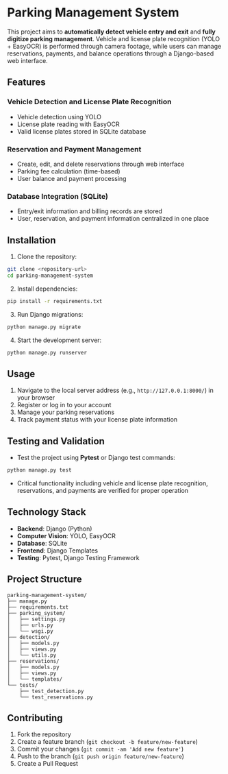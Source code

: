 # Parking Management System

This project aims to **automatically detect vehicle entry and exit** and **fully digitize parking management**. Vehicle and license plate recognition (YOLO + EasyOCR) is performed through camera footage, while users can manage reservations, payments, and balance operations through a Django-based web interface.

## Features

###  Vehicle Detection and License Plate Recognition
- Vehicle detection using YOLO
- License plate reading with EasyOCR
- Valid license plates stored in SQLite database

###  Reservation and Payment Management
- Create, edit, and delete reservations through web interface
- Parking fee calculation (time-based)
- User balance and payment processing

###  Database Integration (SQLite)
- Entry/exit information and billing records are stored
- User, reservation, and payment information centralized in one place

## Installation

1. Clone the repository:
```bash
git clone <repository-url>
cd parking-management-system
```

2. Install dependencies:
```bash
pip install -r requirements.txt
```

3. Run Django migrations:
```bash
python manage.py migrate
```

4. Start the development server:
```bash
python manage.py runserver
```

## Usage

1. Navigate to the local server address (e.g., `http://127.0.0.1:8000/`) in your browser
2. Register or log in to your account
3. Manage your parking reservations
4. Track payment status with your license plate information

## Testing and Validation

- Test the project using **Pytest** or Django test commands:
```bash
python manage.py test
```

- Critical functionality including vehicle and license plate recognition, reservations, and payments are verified for proper operation

## Technology Stack

- **Backend**: Django (Python)
- **Computer Vision**: YOLO, EasyOCR
- **Database**: SQLite
- **Frontend**: Django Templates
- **Testing**: Pytest, Django Testing Framework

## Project Structure

```
parking-management-system/
├── manage.py
├── requirements.txt
├── parking_system/
│   ├── settings.py
│   ├── urls.py
│   └── wsgi.py
├── detection/
│   ├── models.py
│   ├── views.py
│   └── utils.py
├── reservations/
│   ├── models.py
│   ├── views.py
│   └── templates/
└── tests/
    ├── test_detection.py
    └── test_reservations.py
```

## Contributing

1. Fork the repository
2. Create a feature branch (`git checkout -b feature/new-feature`)
3. Commit your changes (`git commit -am 'Add new feature'`)
4. Push to the branch (`git push origin feature/new-feature`)
5. Create a Pull Request


